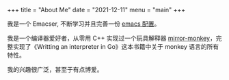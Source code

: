+++
title = "About Me"
date = "2021-12-11"
menu = "main"
+++

我是一个 Emacser, 不断学习并且完善一份 [emacs 配置](https://github.com/Imymirror/imy-emacs.d)。

我是一个编译器爱好者，从零用 C++ 实现过一个玩具解释器 [mirror-monkey](https://github.com/Imymirror/mirror-monkey)，完整实现了《Writting an interpreter in Go》这本书籍中关于 monkey 语言的所有特性。

我的兴趣很广泛，甚至于有点博爱。
